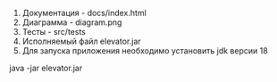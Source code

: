 1. Документация - docs/index.html
2. Диаграмма - diagram.png
3. Тесты - src/tests
4. Исполняемый файл elevator.jar
4. Для запуска приложения необходимо установить jdk версии 18

java -jar elevator.jar
